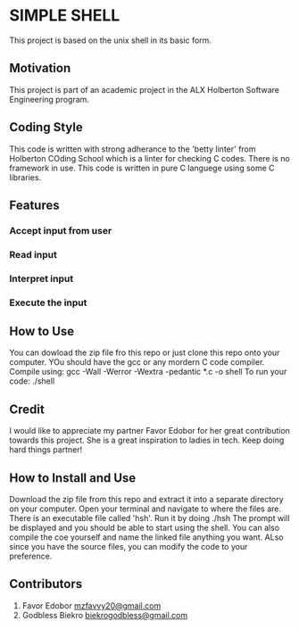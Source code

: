 # SIMPLE SHELL
This project is based on the unix shell in its basic form.

## Motivation
This project is part of an academic project in the ALX Holberton
Software Engineering program.

## Coding Style
This code is written with strong adherance to the 'betty linter' from
Holberton COding School which is a linter for checking C codes.
There is no framework in use. This code is written in pure C languege
using some C libraries.

## Features
### Accept input from user
### Read input
### Interpret input
### Execute the input

## How to Use
You can dowload the zip file fro this repo or just clone this repo onto
your computer. YOu should have the gcc or any mordern C code compiler.
Compile using: gcc -Wall -Werror -Wextra -pedantic \*.c -o shell
To run your code: ./shell

## Credit
I would like to appreciate my partner Favor Edobor for her great contribution
towards this project. She is a great inspiration to ladies in tech.
Keep doing hard things partner!

## How to Install and Use
Download the zip file from this repo and extract it into a separate directory on
your computer.
Open your terminal and navigate to where the files are.
There is an executable file called 'hsh'. 
Run it by doing ./hsh
The prompt will be displayed and you should be able to start using the shell.
You can also compile the coe yourself and name the linked file anything you want.
ALso since you have the source files, you can modify the code to your preference.

## Contributors
1. Favor Edobor                 mzfavvy20@gmail.com
2. Godbless Biekro              biekrogodbless@gmail.com

